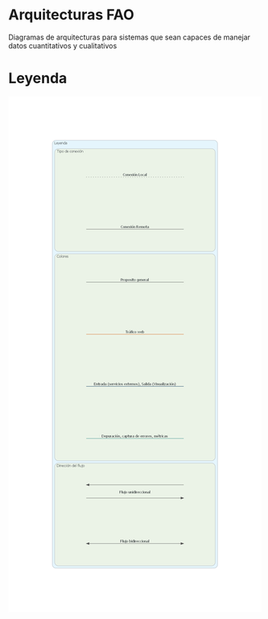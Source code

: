 # Arquitecturas FAO

Diagramas de arquitecturas para sistemas que sean capaces de manejar datos cuantitativos y cualitativos

# Leyenda

![leyenda diagramas](./0-leyenda/leyenda.png)
